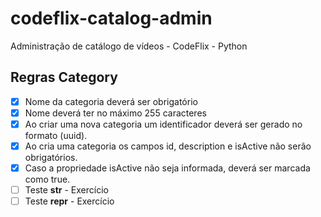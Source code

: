 # codeflix-catalog-admin
Administração de catálogo de vídeos - CodeFlix - Python

## Regras Category
- [x] Nome da categoria deverá ser obrigatório
- [x] Nome deverá ter no máximo 255 caracteres
- [x] Ao criar uma nova categoria um identificador deverá ser gerado no formato (uuid).
- [x] Ao cria uma categoria os campos id, description e isActive não serão obrigatórios.
- [x] Caso a propriedade isActive não seja informada, deverá ser marcada como true.
- [ ] Teste __str__ - Exercício
- [ ] Teste __repr__ - Exercício